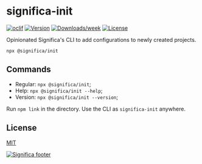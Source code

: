 # significa-init

[![oclif](https://img.shields.io/badge/cli-oclif-brightgreen.svg)](https://oclif.io)
[![Version](https://img.shields.io/npm/v/@significa/init.svg)](https://npmjs.org/package/@significa/init)
[![Downloads/week](https://img.shields.io/npm/dw/@significa/init.svg)](https://npmjs.org/package/@significa/init)
[![License](https://img.shields.io/npm/l/@significa/init.svg)](https://github.com/significa/significa-init/blob/main/package.json)

Opinionated Significa's CLI to add configurations to newly created projects.

`npx @significa/init`


## Commands

- Regular: `npx @significa/init`;
- Help: `npx @significa/init --help`;
- Version: `npx @significa/init --version`;


Run `npm link` in the directory.
Use the CLI as `significa-init` anywhere.

## License

[MIT](https://github.com/Significa/significa-start/blob/master/LICENSE)

[![Significa footer](https://user-images.githubusercontent.com/17513388/71971185-fc736b00-3201-11ea-9678-090b6b6a0b3f.png)](https://significa.co)
